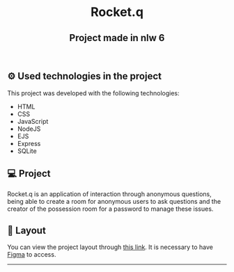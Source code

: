 <h1 align="center">
  Rocket.q
</h1>
<h2 align="center">Project made in nlw 6</h2>

<br>



## &#9881; Used technologies in the project

This project was developed with the following technologies:

- HTML
- CSS
- JavaScript
- NodeJS
- EJS
- Express
- SQLite

## 💻 Project

Rocket.q is an application of interaction through anonymous questions, being able to create a room for anonymous users to ask questions and the creator of the possession room for a password to manage these issues.

## 🔖 Layout

You can view the project layout through [this link](https://www.figma.com/file/vp3iFfd1ohCbHyDX9jCiQi/Roquet.q). It is necessary to have [Figma](https://figma.com) to access.

---
